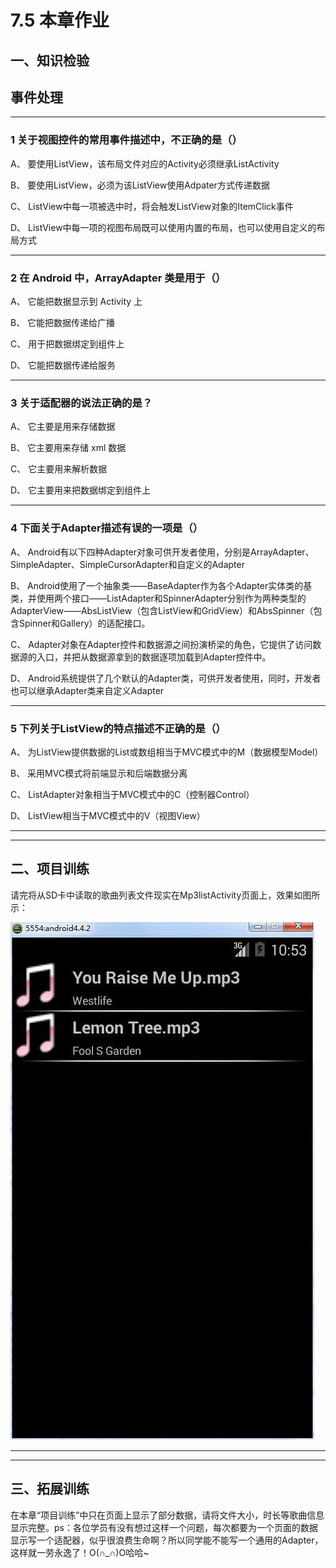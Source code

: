 # 7.5 本章作业

## 一、知识检验

> 
## 事件处理

----

### 1 关于视图控件的常用事件描述中，不正确的是（）

A、 要使用ListView，该布局文件对应的Activity必须继承ListActivity

B、 要使用ListView，必须为该ListView使用Adpater方式传递数据

C、 ListView中每一项被选中时，将会触发ListView对象的ItemClick事件

D、 ListView中每一项的视图布局既可以使用内置的布局，也可以使用自定义的布局方式

----

### 2 在 Android 中，ArrayAdapter 类是用于（）

A、 它能把数据显示到 Activity 上

B、 它能把数据传递给广播

C、 用于把数据绑定到组件上

D、 它能把数据传递给服务

----

### 3 关于适配器的说法正确的是？

A、 它主要是用来存储数据

B、 它主要用来存储 xml 数据

C、 它主要用来解析数据

D、 它主要用来把数据绑定到组件上

----

### 4 下面关于Adapter描述有误的一项是（）

A、 Android有以下四种Adapter对象可供开发者使用，分别是ArrayAdapter、SimpleAdapter、SimpleCursorAdapter和自定义的Adapter

B、 Android使用了一个抽象类——BaseAdapter作为各个Adapter实体类的基类，并使用两个接口——ListAdapter和SpinnerAdapter分别作为两种类型的AdapterView——AbsListView（包含ListView和GridView）和AbsSpinner（包含Spinner和Gallery）的适配接口。

C、 Adapter对象在Adapter控件和数据源之间扮演桥梁的角色，它提供了访问数据源的入口，并把从数据源拿到的数据逐项加载到Adapter控件中。

D、 Android系统提供了几个默认的Adapter类，可供开发者使用，同时，开发者也可以继承Adapter类来自定义Adapter

----

### 5 下列关于ListView的特点描述不正确的是（）

A、 为ListView提供数据的List或数组相当于MVC模式中的M（数据模型Model）

B、 采用MVC模式将前端显示和后端数据分离

C、 ListAdapter对象相当于MVC模式中的C（控制器Control）

D、 ListView相当于MVC模式中的V（视图View）

----

----

## 二、项目训练

请完将从SD卡中读取的歌曲列表文件现实在Mp3listActivity页面上，效果如图所示：

![train.jpg](/images/chapter6/train.jpg)

----

----

## 三、拓展训练

在本章“项目训练”中只在页面上显示了部分数据，请将文件大小，时长等歌曲信息显示完整。ps：各位学员有没有想过这样一个问题，每次都要为一个页面的数据显示写一个适配器，似乎很浪费生命啊？所以同学能不能写一个通用的Adapter，这样就一劳永逸了！O(∩_∩)O哈哈~